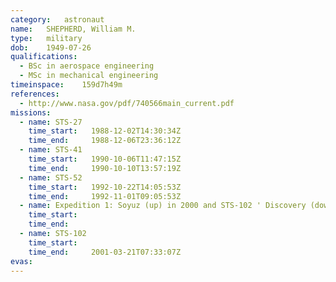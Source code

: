 ```yaml
---
category:	astronaut
name:	SHEPHERD, William M.
type:	military
dob:	1949-07-26
qualifications:
  - BSc in aerospace engineering
  - MSc in mechanical engineering
timeinspace:	159d7h49m
references:
  - http://www.nasa.gov/pdf/740566main_current.pdf
missions:
  - name: STS-27
    time_start:   1988-12-02T14:30:34Z
    time_end:     1988-12-06T23:36:12Z
  - name: STS-41
    time_start:   1990-10-06T11:47:15Z
    time_end:     1990-10-10T13:57:19Z
  - name: STS-52
    time_start:   1992-10-22T14:05:53Z
    time_end:     1992-11-01T09:05:53Z
  - name: Expedition 1: Soyuz (up) in 2000 and STS-102 ' Discovery (down)
    time_start:   
    time_end:     
  - name: STS-102
    time_start:   
    time_end:     2001-03-21T07:33:07Z
evas:
---
```

